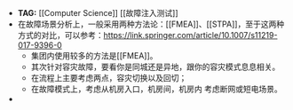 - **TAG:** [[Computer Science]] [[故障注入测试]]
- 在故障场景分析上，一般采用两种方法论：[[FMEA]]、[[STPA]]，至于这两种方式的对比，可以参考：https://link.springer.com/article/10.1007/s11219-017-9396-0
	- 集团内使用较多的方法是[[FMEA]]。
	- 其次针对容灾故障，要看你是同城还是异地，跟你的容灾模式息息相关。
	- 在流程上主要考虑两点，容灾切换以及回切；
	- 在故障模式上，考虑从机房入口，机房间，机房内 考虑断网或短电场景。
-
